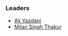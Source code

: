 ### Leaders
* [Ali Yazdani](mailto:ali.yazdani@owasp.org)
* [Milan Singh Thakur](mailto:milan@owasp.org)